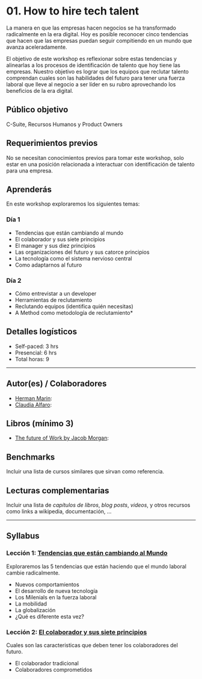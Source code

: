 # 01. How to hire tech talent

La manera en que las empresas hacen negocios se ha transformado radicalmente en la era digital. Hoy es posible reconocer cinco tendencias que hacen que las empresas puedan seguir compitiendo en un mundo que avanza aceleradamente.   

El objetivo de este workshop es reflexionar sobre estas tendencias y alinearlas a los procesos de identificación de talento que hoy tiene las empresas.
Nuestro objetivo es lograr que los equipos que reclutar talento comprendan cuales son las habilidades del futuro para tener una fuerza laboral que lleve al negocio a ser líder en su rubro aprovechando los beneficios de la era digital.

## Público objetivo

C-Suite, Recursos Humanos y Product Owners

## Requerimientos previos

No se necesitan conocimientos previos para tomar este workshop, solo estar en una posición relacionada a interactuar con identificación de talento para una empresa.

## Aprenderás

En este workshop exploraremos los siguientes temas:

### Día 1
- Tendencias que están cambiando al mundo
- El colaborador y sus siete principios
- El manager y sus diez principios
- Las organizaciones del futuro y sus catorce principios
- La tecnología como el sistema nervioso central
- Como adaptarnos al futuro

### Día 2
- Cómo entrevistar a un developer
- Herramientas de reclutamiento
- Reclutando equipos (identifica quién necesitas)
- A Method como metodología de reclutamiento*

## Detalles logísticos

* Self-paced: 3 hrs
* Presencial: 6 hrs
* Total horas: 9

***

## Autor(es) / Colaboradores

* [Herman Marin](https://www.linkedin.com/in/herman-marin/):
* [Claudia Alfaro](https://www.linkedin.com/in/claudiaalfaro/):

## Libros (mínimo 3)

- [The future of Work by Jacob Morgan](https://www.amazon.com/Future-Work-Attract-Competitive-Organization/dp/1118877241/ref=la_B00703V3WO_1_2?s=books&ie=UTF8&qid=1394472808&sr=1-2):

## Benchmarks

Incluir una lista de cursos similares que sirvan como referencia.

## Lecturas complementarias

Incluir una lista de _capítulos de libros_, _blog posts_, _videos_, y otros
recursos como links a wikipedia, documentación, ...

***

## Syllabus

### Lección 1: [Tendencias que están cambiando al Mundo](https://github.com/Laboratoria/executive-training/blob/00-how-to-hire-tech-talent/00-how-to-hire-tech-talent/01-tendencias-que-estan-formando-el-mundo.md)

Exploraremos las 5 tendencias que están haciendo que el mundo laboral cambie radicalmente. 
- Nuevos comportamientos
- El desarrollo de nueva tecnología 
- Los Milenials en la fuerza laboral
- La mobilidad
- La globalización
- ¿Qué es diferente esta vez?

### Lección 2: [El colaborador y sus siete principios](https://github.com/Laboratoria/executive-training/blob/00-how-to-hire-tech-talent/00-how-to-hire-tech-talent/02-el-colaborador-y-sus-siete-principios.md)
Cuales son las caracteristicas que deben tener los colaboradores del futuro.
- El colaborador tradicional
- Colaboradores comprometidos









